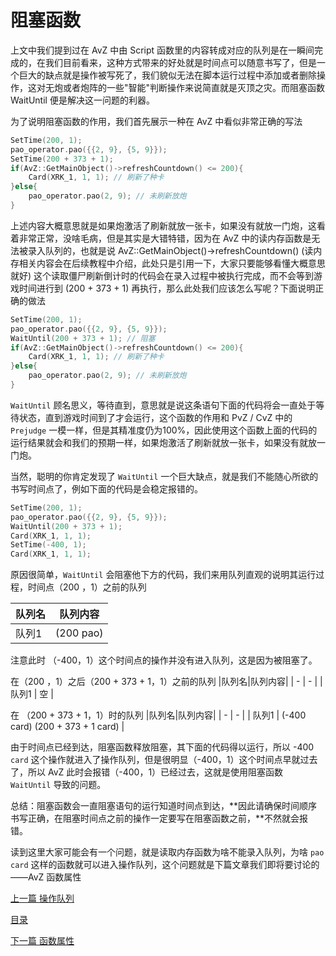 <!--
 * @Coding: utf-8
 * @Author: vector-wlc
 * @Date: 2021-09-25 19:50:28
 * @Description: 
-->

# 阻塞函数

上文中我们提到过在 AvZ 中由 Script 函数里的内容转成对应的队列是在一瞬间完成的，在我们目前看来，这种方式带来的好处就是时间点可以随意书写了，但是一个巨大的缺点就是操作被写死了，我们貌似无法在脚本运行过程中添加或者删除操作，这对无炮或者炮阵的一些"智能"判断操作来说简直就是灭顶之灾。而阻塞函数 WaitUntil 便是解决这一问题的利器。

为了说明阻塞函数的作用，我们首先展示一种在 AvZ 中看似非常正确的写法
```C++
SetTime(200, 1);
pao_operator.pao({{2, 9}, {5, 9}});
SetTime(200 + 373 + 1);
if(AvZ::GetMainObject()->refreshCountdown() <= 200){
    Card(XRK_1, 1, 1); // 刷新了种卡
}else{
    pao_operator.pao(2, 9); // 未刷新放炮
}
```

上述内容大概意思就是如果炮激活了刷新就放一张卡，如果没有就放一门炮，这看着非常正常，没啥毛病，但是其实是大错特错，因为在 AvZ 中的读内存函数是无法被录入队列的，也就是说 AvZ::GetMainObject()->refreshCountdown() (读内存相关内容会在后续教程中介绍，此处只是引用一下，大家只要能够看懂大概意思就好) 这个读取僵尸刷新倒计时的代码会在录入过程中被执行完成，而不会等到游戏时间进行到 (200 + 373 + 1) 再执行，那么此处我们应该怎么写呢？下面说明正确的做法
```C++
SetTime(200, 1);
pao_operator.pao({{2, 9}, {5, 9}});
WaitUntil(200 + 373 + 1); // 阻塞
if(AvZ::GetMainObject()->refreshCountdown() <= 200){
    Card(XRK_1, 1, 1); // 刷新了种卡
}else{
    pao_operator.pao(2, 9); // 未刷新放炮
}
```

`WaitUntil` 顾名思义，等待直到，意思就是说这条语句下面的代码将会一直处于等待状态，直到游戏时间到了才会运行，这个函数的作用和 PvZ / CvZ 中的 `Prejudge` 一模一样，但是其精准度仍为100%，因此使用这个函数上面的代码的运行结果就会和我们的预期一样，如果炮激活了刷新就放一张卡，如果没有就放一门炮。

当然，聪明的你肯定发现了 `WaitUntil` 一个巨大缺点，就是我们不能随心所欲的书写时间点了，例如下面的代码是会稳定报错的。
```C++
SetTime(200, 1);
pao_operator.pao({{2, 9}, {5, 9}});
WaitUntil(200 + 373 + 1);
Card(XRK_1, 1, 1);
SetTime(-400, 1);
Card(XRK_1, 1, 1);

```

原因很简单，`WaitUntil` 会阻塞他下方的代码，我们来用队列直观的说明其运行过程，时间点（200 ，1）之前的队列

|队列名|队列内容|
| - | - |
| 队列1 | (200 pao) |


注意此时 （-400，1）这个时间点的操作并没有进入队列，这是因为被阻塞了。

在（200 ，1）之后（200 + 373 + 1，1）之前的队列
|队列名|队列内容|
| - | - |
| 队列1 | 空 |

在 （200 + 373 + 1，1）时的队列
|队列名|队列内容|
| - | - |
| 队列1 | (-400 card) (200 + 373 + 1 card) |


由于时间点已经到达，阻塞函数释放阻塞，其下面的代码得以运行，所以 -400 `card` 这个操作就进入了操作队列，但是很明显（-400，1）这个时间点早就过去了，所以 AvZ 此时会报错（-400，1）已经过去，这就是使用阻塞函数 `WaitUntil` 导致的问题。

总结：阻塞函数会一直阻塞语句的运行知道时间点到达，**因此请确保时间顺序书写正确，在阻塞时间点之前的操作一定要写在阻塞函数之前，**不然就会报错。

读到这里大家可能会有一个问题，就是读取内存函数为啥不能录入队列，为啥 `pao` `card` 这样的函数就可以进入操作队列，这个问题就是下篇文章我们即将要讨论的——AvZ 函数属性


[上一篇 操作队列](./time_operate.md)

[目录](../catalogue.md)

[下一篇 函数属性](./function_attribute.md)